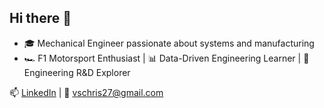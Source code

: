 ## Hi there 👋

- 🎓 Mechanical Engineer passionate about systems and manufacturing  
- 🏎️ F1 Motorsport Enthusiast | 📊 Data-Driven Engineering Learner | 🔬 Engineering R&D Explorer


📫 [LinkedIn](https://www.linkedin.com/in/vschris) | 📧 vschris27@gmail.com




<!--
**vschris30/vschris30** is a ✨ _special_ ✨ repository because its `README.md` (this file) appears on your GitHub profile.

Here are some ideas to get you started:

- 🔭 I’m currently working on ...
- 🌱 I’m currently learning ...
- 👯 I’m looking to collaborate on ...
- 🤔 I’m looking for help with ...
- 💬 Ask me about ...
- 📫 How to reach me: ...
- 😄 Pronouns: ...
- ⚡ Fun fact: ...
-->
